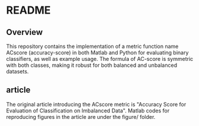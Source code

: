 # README

## Overview
This repository contains the implementation of a metric function name ACscore (accuracy-score) in both Matlab and Python for evaluating binary classifiers, as well as example usage. The formula of AC-score is symmetric with both classes, making it robust for both balanced and unbalanced datasets.

## article
The original article introducing the ACscore metric is "Accuracy Score for Evaluation of Classification on Imbalanced Data".
Matlab codes for reproducing figures in the article are under the figure/ folder.